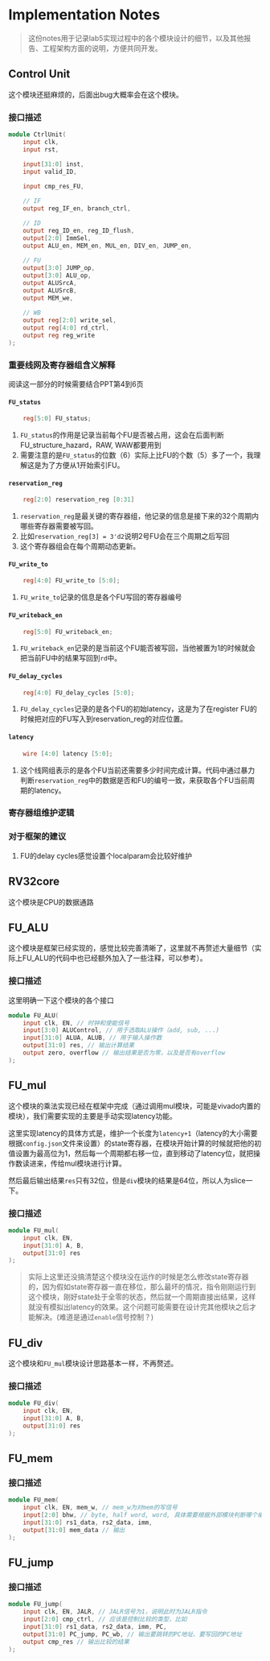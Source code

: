 # Implementation Notes

> 这份notes用于记录lab5实现过程中的各个模块设计的细节，以及其他报告、工程架构方面的说明，方便共同开发。

## Control Unit
这个模块还挺麻烦的，后面出bug大概率会在这个模块。

### 接口描述
```verilog
module CtrlUnit(
    input clk,
    input rst,

    input[31:0] inst,
    input valid_ID,
    
    input cmp_res_FU,

    // IF
    output reg_IF_en, branch_ctrl,

    // ID
    output reg_ID_en, reg_ID_flush,
    output[2:0] ImmSel,
    output ALU_en, MEM_en, MUL_en, DIV_en, JUMP_en,
    
    // FU
    output[3:0] JUMP_op,
    output[3:0] ALU_op,
    output ALUSrcA,
    output ALUSrcB,
    output MEM_we,
    
    // WB
    output reg[2:0] write_sel,
    output reg[4:0] rd_ctrl,
    output reg reg_write
);
```

### 重要线网及寄存器组含义解释
阅读这一部分的时候需要结合PPT第4到6页
#### `FU_status`
```verilog
    reg[5:0] FU_status;
```
1. `FU_status`的作用是记录当前每个FU是否被占用，这会在后面判断FU_structure_hazard，RAW, WAW都要用到
2. 需要注意的是`FU_status`的位数（6）实际上比FU的个数（5）多了一个，我理解这是为了方便从1开始索引FU。

#### `reservation_reg`

```verilog
    reg[2:0] reservation_reg [0:31]
```
1. `reservation_reg`是最关键的寄存器组，他记录的信息是接下来的32个周期内哪些寄存器需要被写回。
2. 比如`reservation_reg[3] = 3'd2`说明2号FU会在三个周期之后写回
3. 这个寄存器组会在每个周期动态更新。

#### `FU_write_to`

```verilog
    reg[4:0] FU_write_to [5:0];
```
1. `FU_write_to`记录的信息是各个FU写回的寄存器编号

#### `FU_writeback_en`
```verilog
    reg[5:0] FU_writeback_en;
```
1. `FU_writeback_en`记录的是当前这个FU能否被写回，当他被置为1的时候就会把当前FU中的结果写回到`rd`中。

#### `FU_delay_cycles`
```verilog
    reg[4:0] FU_delay_cycles [5:0];
```
1. `FU_delay_cycles`记录的是各个FU的初始latency，这是为了在register FU的时候把对应的FU写入到reservation_reg的对应位置。

#### `latency`
```verilog
    wire [4:0] latency [5:0];
```
1. 这个线网组表示的是各个FU当前还需要多少时间完成计算。代码中通过暴力判断`reservation_reg`中的数据是否和FU的编号一致，来获取各个FU当前周期的latency。

### 寄存器组维护逻辑



### 对于框架的建议
1. FU的delay cycles感觉设置个localparam会比较好维护

## RV32core
这个模块是CPU的数据通路

## FU_ALU
这个模块是框架已经实现的，感觉比较完善清晰了，这里就不再赘述大量细节（实际上FU_ALU的代码中也已经额外加入了一些注释，可以参考）。

### 接口描述
这里明确一下这个模块的各个接口
```verilog
module FU_ALU(
    input clk, EN, // 时钟和使能信号
    input[3:0] ALUControl, // 用于选取ALU操作（add, sub, ...)
    input[31:0] ALUA, ALUB, // 用于输入操作数
    output[31:0] res, // 输出计算结果
    output zero, overflow // 输出结果是否为零，以及是否有overflow
);
```


## FU_mul
这个模块的乘法实现已经在框架中完成（通过调用mul模块，可能是vivado内置的模块），我们需要实现的主要是手动实现latency功能。

这里实现latency的具体方式是，维护一个长度为`latency+1`（latency的大小需要根据`config.json`文件来设置）的state寄存器，在模块开始计算的时候就把他的初值设置为最高位为1，然后每一个周期都右移一位，直到移动了latency位，就把操作数读进来，传给mul模块进行计算。

然后最后输出结果`res`只有32位，但是`div`模块的结果是64位，所以人为slice一下。

### 接口描述
```verilog
module FU_mul(
    input clk, EN,
    input[31:0] A, B,
    output[31:0] res
);
```

> 实际上这里还没搞清楚这个模块没在运作的时候是怎么修改state寄存器的，因为假如state寄存器一直在移位，那么最坏的情况，指令刚刚运行到这个模块，刚好state处于全零的状态，然后就一个周期直接出结果，这样就没有模拟出latency的效果。这个问题可能需要在设计完其他模块之后才能解决。(难道是通过`enable`信号控制？)


## FU_div
这个模块和`FU_mul`模块设计思路基本一样，不再赘述。

### 接口描述
```verilog
module FU_div(
    input clk, EN,
    input[31:0] A, B,
    output[31:0] res
);
```

## FU_mem


### 接口描述
```verilog
module FU_mem(
    input clk, EN, mem_w, // mem_w为对mem的写信号
    input[2:0] bhw, // byte, half word, word, 具体需要根据外部模块判断哪个编码对应哪种长度
    input[31:0] rs1_data, rs2_data, imm, 
    output[31:0] mem_data // 输出
);
```

## FU_jump

### 接口描述
```verilog
module FU_jump(
	input clk, EN, JALR, // JALR信号为1，说明此时为JALR指令
	input[2:0] cmp_ctrl, // 应该是控制比较的类型，比如
	input[31:0] rs1_data, rs2_data, imm, PC,
	output[31:0] PC_jump, PC_wb, // 输出要跳转的PC地址、要写回的PC地址
	output cmp_res // 输出比较的结果
);
```